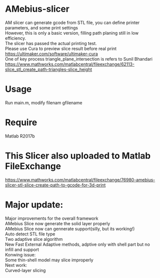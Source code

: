 # AMebius-slicer
AM slicer can generate gcode from STL file, you can define printer parameters, and some print settings<br>
However, this is only a basic version, filling path planing still in low efficiency.<br>
The slicer has passed the actual printing test.<br>
Please use Cura to preview slice result before real print<br>
https://ultimaker.com/software/ultimaker-cura<br>
One of key process triangle_plane_intersection is refers to Sunil Bhandari<br>
https://www.mathworks.com/matlabcentral/fileexchange/62113-slice_stl_create_path-triangles-slice_height<br>

# Usage
Run main.m, modify filenam gfilename

# Require
Matlab R2017b

# This Slicer also uploaded to Matlab FileExchange
https://www.mathworks.com/matlabcentral/fileexchange/76980-amebius-slicer-stl-slice-create-path-to-gcode-for-3d-print

# Major update:
Major improvements for the overall framework<br>
AMebius Slice now generate the solid layer properly<br>
AMebius Slice now can gennerate support(silly, but its working!)<br>
Auto detect STL file type<br>
Two adaptive slice algorithm<br>
New Fast External Adaptive methods, adptive only with shell part but no infill and support<br>
Konwing issue:<br>
Some thin-shell model may slice improperly<br>
Next work:<br>
Curved-layer slicing<br>
